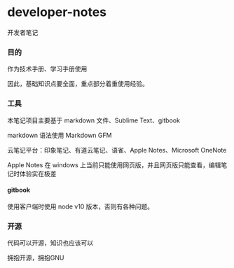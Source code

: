 # developer-notes
开发者笔记

### 目的
作为技术手册、学习手册使用

因此，基础知识点要全面，重点部分着重使用经验。

### 工具
本笔记项目主要基于 markdown 文件、Sublime Text、gitbook

markdown 语法使用 Markdown GFM

云笔记平台：印象笔记、有道云笔记、语雀、Apple Notes、Microsoft OneNote

Apple Notes 在 windows 上当前只能使用网页版，并且网页版只能查看，编辑笔记时体验实在极差

#### gitbook

使用客户端时使用 node v10 版本，否则有各种问题。

### 开源
代码可以开源，知识也应该可以

拥抱开源，拥抱GNU

